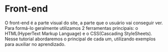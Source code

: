 # Front-end
O front-end é a parte visual do site, a parte que o usuário vai conseguir ver. Para formá-lo geralmente utilizamos 2 ferramentas principais: o HTML(HyperText Markup Language) e o CSS(Cascading StyleSheets).
Nesse tutorial abordaremos o principal de cada um, utilizando exemplos para auxiliar no aprendizado.
